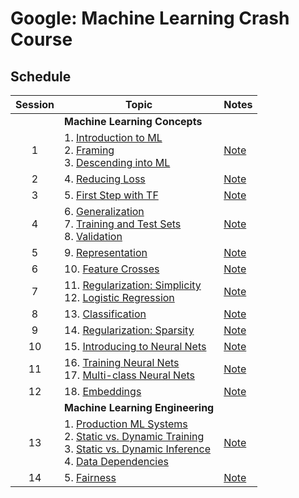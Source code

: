 # Google: Machine Learning Crash Course

## Schedule
| Session 	| Topic                                                                                                                                                                                                                                                                                                                                                                                                                                                                                                                            	| Notes                                                                                                                                     	|
|:-------:	|----------------------------------------------------------------------------------------------------------------------------------------------------------------------------------------------------------------------------------------------------------------------------------------------------------------------------------------------------------------------------------------------------------------------------------------------------------------------------------------------------------------------------------	|-------------------------------------------------------------------------------------------------------------------------------------------	|
|         	| **Machine Learning Concepts**                                                                                                                                                                                                                                                                                                                                                                                                                                                                                                    	|                                                                                                                                           	|
|    1    	| 1. [Introduction to ML](https://developers.google.com/machine-learning/crash-course/ml-intro)</br> 2. [Framing](https://developers.google.com/machine-learning/crash-course/framing/video-lecture)</br> 3. [Descending into ML](https://developers.google.com/machine-learning/crash-course/descending-into-ml/video-lecture)                                                                                                                                                                                                    	| [Note](https://github.com/RichoHan/course-training/tree/google-ml-crash-course/artificial-intelligence/google-ml-crash-course/session-1)  	|
|    2    	| 4. [Reducing Loss](https://developers.google.com/machine-learning/crash-course/reducing-loss/video-lecture)                                                                                                                                                                                                                                                                                                                                                                                                                      	| [Note](https://github.com/RichoHan/course-training/tree/google-ml-crash-course/artificial-intelligence/google-ml-crash-course/session-2)  	|
|    3    	| 5. [First Step with TF](https://developers.google.com/machine-learning/crash-course/first-steps-with-tensorflow/video-lecture)                                                                                                                                                                                                                                                                                                                                                                                                   	| [Note](https://github.com/RichoHan/course-training/tree/google-ml-crash-course/artificial-intelligence/google-ml-crash-course/session-3)  	|
|    4    	| 6. [Generalization](https://developers.google.com/machine-learning/crash-course/generalization/video-lecture)</br> 7. [Training and Test Sets](https://developers.google.com/machine-learning/crash-course/training-and-test-sets/video-lecture)</br> 8. [Validation](https://developers.google.com/machine-learning/crash-course/validation/video-lecture)                                                                                                                                                                      	| [Note](https://github.com/RichoHan/course-training/tree/google-ml-crash-course/artificial-intelligence/google-ml-crash-course/session-4)  	|
|    5    	| 9. [Representation](https://developers.google.com/machine-learning/crash-course/representation/video-lecture)                                                                                                                                                                                                                                                                                                                                                                                                                    	| [Note](https://github.com/RichoHan/course-training/tree/google-ml-crash-course/artificial-intelligence/google-ml-crash-course/session-5)  	|
|    6    	| 10. [Feature Crosses](https://developers.google.com/machine-learning/crash-course/feature-crosses/video-lecture)                                                                                                                                                                                                                                                                                                                                                                                                                 	| [Note](https://github.com/RichoHan/course-training/tree/google-ml-crash-course/artificial-intelligence/google-ml-crash-course/session-6)  	|
|    7    	| 11. [Regularization: Simplicity](https://developers.google.com/machine-learning/crash-course/regularization-for-simplicity/playground-exercise-overcrossing)</br> 12. [Logistic Regression](https://developers.google.com/machine-learning/crash-course/logistic-regression/video-lecture)                                                                                                                                                                                                                                       	| [Note](https://github.com/RichoHan/course-training/tree/google-ml-crash-course/artificial-intelligence/google-ml-crash-course/session-7)  	|
|    8    	| 13. [Classification](https://developers.google.com/machine-learning/crash-course/classification/video-lecture)                                                                                                                                                                                                                                                                                                                                                                                                                   	| [Note](https://github.com/RichoHan/course-training/tree/google-ml-crash-course/artificial-intelligence/google-ml-crash-course/session-8)  	|
|    9    	| 14. [Regularization: Sparsity](https://developers.google.com/machine-learning/crash-course/regularization-for-sparsity/video-lecture)                                                                                                                                                                                                                                                                                                                                                                                            	| [Note](https://github.com/RichoHan/course-training/tree/google-ml-crash-course/artificial-intelligence/google-ml-crash-course/session-9)  	|
|    10   	| 15. [Introducing to Neural Nets](https://developers.google.com/machine-learning/crash-course/introduction-to-neural-networks/video-lecture)                                                                                                                                                                                                                                                                                                                                                                                      	| [Note](https://github.com/RichoHan/course-training/tree/google-ml-crash-course/artificial-intelligence/google-ml-crash-course/session-10) 	|
|    11   	| 16. [Training Neural Nets](https://developers.google.com/machine-learning/crash-course/training-neural-networks/video-lecture)</br> 17. [Multi-class Neural Nets](https://developers.google.com/machine-learning/crash-course/multi-class-neural-networks/video-lecture)                                                                                                                                                                                                                                                         	| [Note](https://github.com/RichoHan/course-training/tree/google-ml-crash-course/artificial-intelligence/google-ml-crash-course/session-11) 	|
|    12   	| 18. [Embeddings](https://developers.google.com/machine-learning/crash-course/embeddings/video-lecture)                                                                                                                                                                                                                                                                                                                                                                                                                           	| [Note](https://github.com/RichoHan/course-training/tree/google-ml-crash-course/artificial-intelligence/google-ml-crash-course/session-12) 	|
|         	| **Machine Learning Engineering**                                                                                                                                                                                                                                                                                                                                                                                                                                                                                                 	|                                                                                                                                           	|
|    13   	| 1. [Production ML Systems](https://developers.google.com/machine-learning/crash-course/production-ml-systems)</br> 2. [Static vs. Dynamic Training](https://developers.google.com/machine-learning/crash-course/static-vs-dynamic-training/video-lecture)</br> 3. [Static vs. Dynamic Inference](https://developers.google.com/machine-learning/crash-course/static-vs-dynamic-inference/video-lecture)</br> 4. [Data Dependencies](https://developers.google.com/machine-learning/crash-course/data-dependencies/video-lecture) 	| [Note](https://github.com/RichoHan/course-training/tree/google-ml-crash-course/artificial-intelligence/google-ml-crash-course/session-13) 	|
|    14   	| 5. [Fairness](https://developers.google.com/machine-learning/crash-course/fairness/video-lecture)                                                                                                                                                                                                                                                                                                                                                                                                                                	| [Note](https://github.com/RichoHan/course-training/tree/google-ml-crash-course/artificial-intelligence/google-ml-crash-course/session-14) 	|